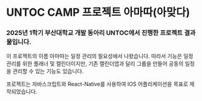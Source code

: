 # UNTOC CAMP 프로젝트 아마따(아맞다)
### 2025년 1학기 부산대학교 개발 동아리 UNTOC에서 진행한 프로젝트 결과물입니다.

이 프로젝트의 이름 아마따는 일정 관리의 필요성에서 나왔습니다.
따라서 기능은 일정 관리를 위한 플래너 및 캘린더이지만, 기존 캘린더앱과 달리 그룹을 만들어 공동의 일정을 관리할 수 있는 기능도 있습니다.

프로젝트는 자바스크립트와 React-Native를 사용하여 IOS 어플리케이션을 목표로 제작되었습니다.


